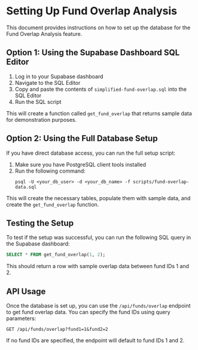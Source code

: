 # Setting Up Fund Overlap Analysis

This document provides instructions on how to set up the database for the Fund Overlap Analysis feature.

## Option 1: Using the Supabase Dashboard SQL Editor

1. Log in to your Supabase dashboard
2. Navigate to the SQL Editor
3. Copy and paste the contents of `simplified-fund-overlap.sql` into the SQL Editor
4. Run the SQL script

This will create a function called `get_fund_overlap` that returns sample data for demonstration purposes.

## Option 2: Using the Full Database Setup

If you have direct database access, you can run the full setup script:

1. Make sure you have PostgreSQL client tools installed
2. Run the following command:
   ```
   psql -U <your_db_user> -d <your_db_name> -f scripts/fund-overlap-data.sql
   ```

This will create the necessary tables, populate them with sample data, and create the `get_fund_overlap` function.

## Testing the Setup

To test if the setup was successful, you can run the following SQL query in the Supabase dashboard:

```sql
SELECT * FROM get_fund_overlap(1, 2);
```

This should return a row with sample overlap data between fund IDs 1 and 2.

## API Usage

Once the database is set up, you can use the `/api/funds/overlap` endpoint to get fund overlap data. You can specify the fund IDs using query parameters:

```
GET /api/funds/overlap?fund1=1&fund2=2
```

If no fund IDs are specified, the endpoint will default to fund IDs 1 and 2. 